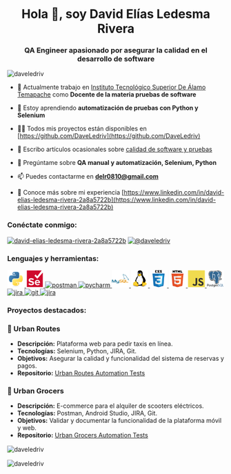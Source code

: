 <h1 align="center">Hola 👋, soy David Elías Ledesma Rivera</h1>
<h3 align="center">QA Engineer apasionado por asegurar la calidad en el desarrollo de software</h3>

<p align="left"> <img src="https://komarev.com/ghpvc/?username=daveledriv&label=Profile%20views&color=0e75b6&style=flat" alt="daveledriv" /> </p>

- 🔭 Actualmente trabajo en [Instituto Tecnológico Superior De Álamo Temapache](https://www.tecalamo.edu.mx) como **Docente de la materia pruebas de software**

- 🌱 Estoy aprendiendo **automatización de pruebas con Python y Selenium**

- 👨‍💻 Todos mis proyectos están disponibles en [https://github.com/DaveLedriv](https://github.com/DaveLedriv)

- 📝 Escribo artículos ocasionales sobre [calidad de software y pruebas](https://medium.com/@daveledriv)

- 💬 Pregúntame sobre **QA manual y automatización, Selenium, Python**

- 📫 Puedes contactarme en **delr0810@gmail.com**

- 📄 Conoce más sobre mi experiencia [https://www.linkedin.com/in/david-elias-ledesma-rivera-2a8a5722b](https://www.linkedin.com/in/david-elias-ledesma-rivera-2a8a5722b)

<h3 align="left">Conéctate conmigo:</h3>
<p align="left">
<a href="https://linkedin.com/in/david-elias-ledesma-rivera-2a8a5722b" target="blank"><img align="center" src="https://cdn.jsdelivr.net/npm/simple-icons@3.0.1/icons/linkedin.svg" alt="david-elias-ledesma-rivera-2a8a5722b" height="30" width="40" /></a>
<a href="https://medium.com/@daveledriv" target="blank"><img align="center" src="https://cdn.jsdelivr.net/npm/simple-icons@3.0.1/icons/medium.svg" alt="@daveledriv" height="30" width="40" /></a>
</p>

<h3 align="left">Lenguajes y herramientas:</h3>
<p align="left"> 
<a href="https://www.python.org" target="_blank"> <img src="https://raw.githubusercontent.com/devicons/devicon/master/icons/python/python-original.svg" alt="python" width="40" height="40"/> </a>
<a href="https://www.selenium.dev" target="_blank"> <img src="https://raw.githubusercontent.com/devicons/devicon/master/icons/selenium/selenium-original.svg" alt="selenium" width="40" height="40"/> </a>
<a href="https://www.postman.com" target="_blank"> <img src="https://www.vectorlogo.zone/logos/getpostman/getpostman-icon.svg" alt="postman" width="40" height="40"/> </a>
<a href="https://www.jetbrains.com/pycharm/" target="_blank"> <img src="https://resources.jetbrains.com/storage/products/company/brand/logos/PyCharm_icon.png" alt="pycharm" width="40" height="40"/> </a>
<a href="https://www.mysql.com/" target="_blank"> <img src="https://raw.githubusercontent.com/devicons/devicon/master/icons/mysql/mysql-original-wordmark.svg" alt="mysql" width="40" height="40"/> </a>
<a href="https://www.linux.org/" target="_blank"> <img src="https://raw.githubusercontent.com/devicons/devicon/master/icons/linux/linux-original.svg" alt="linux" width="40" height="40"/> </a>
<a href="https://www.w3schools.com/css/" target="_blank"> <img src="https://raw.githubusercontent.com/devicons/devicon/master/icons/css3/css3-original-wordmark.svg" alt="css3" width="40" height="40"/> </a>
<a href="https://www.w3.org/html/" target="_blank"> <img src="https://raw.githubusercontent.com/devicons/devicon/master/icons/html5/html5-original-wordmark.svg" alt="html5" width="40" height="40"/> </a>
<a href="https://developer.mozilla.org/en-US/docs/Web/JavaScript" target="_blank"> <img src="https://raw.githubusercontent.com/devicons/devicon/master/icons/javascript/javascript-original.svg" alt="javascript" width="40" height="40"/> </a>
<a href="https://www.postgresql.org" target="_blank"> <img src="https://raw.githubusercontent.com/devicons/devicon/master/icons/postgresql/postgresql-original-wordmark.svg" alt="postgresql" width="40" height="40"/> </a>
<a href="https://www.jira.com" target="_blank"> <img src="https://cdn.worldvectorlogo.com/logos/jira-1.svg" alt="jira" width="40" height="40"/> </a>
<a href="https://git-scm.com/" target="_blank"> <img src="https://www.vectorlogo.zone/logos/git-scm/git-scm-icon.svg" alt="git" width="40" height="40"/> </a>
<a href="https://www.jetbrains.com/" target="_blank"> <img src="https://resources.jetbrains.com/storage/products/company/brand/logos/jira/jira_1.png" alt="jira" width="40" height="40"/> </a>
</p>

<h3 align="left">Proyectos destacados:</h3>

### 🚕 Urban Routes
- **Descripción:** Plataforma web para pedir taxis en línea.
- **Tecnologías:** Selenium, Python, JIRA, Git.
- **Objetivos:** Asegurar la calidad y funcionalidad del sistema de reservas y pagos.
- **Repositorio:** [Urban Routes Automation Tests](https://github.com/DaveLedriv/Urban-Routes-Automation-Tests)

### 🛴 Urban Grocers
- **Descripción:** E-commerce para el alquiler de scooters eléctricos.
- **Tecnologías:** Postman, Android Studio, JIRA, Git.
- **Objetivos:** Validar y documentar la funcionalidad de la plataforma móvil y web.
- **Repositorio:** [Urban Grocers Automation Tests](https://github.com/DaveLedriv/Urban-Grocers-Automation-Tests)



<p><img align="center" src="https://github-readme-stats.vercel.app/api?username=daveledriv&show_icons=true&locale=en" alt="daveledriv" /></p>

<p><img align="center" src="https://github-readme-streak-stats.herokuapp.com/?user=daveledriv&" alt="daveledriv" /></p>
